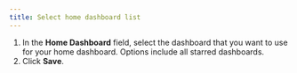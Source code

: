 ```yaml
---
title: Select home dashboard list
---
```


1. In the **Home Dashboard** field, select the dashboard that you want to use for your home dashboard. Options include all starred dashboards.
1. Click **Save**.
